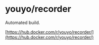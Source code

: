 # youyo/recorder

Automated build.

[https://hub.docker.com/r/youyo/recorder/](https://hub.docker.com/r/youyo/recorder/)
